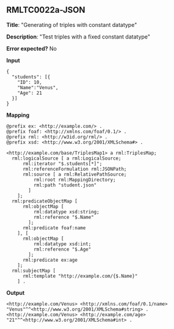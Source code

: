 ## RMLTC0022a-JSON

**Title**: "Generating of triples with constant datatype"

**Description**: "Test triples with a fixed constant datatype"

**Error expected?** No

**Input**
```
{
  "students": [{
    "ID": 10,
    "Name":"Venus",
    "Age": 21
  }]
}

```

**Mapping**
```
@prefix ex: <http://example.com/> .
@prefix foaf: <http://xmlns.com/foaf/0.1/> .
@prefix rml: <http://w3id.org/rml/> .
@prefix xsd: <http://www.w3.org/2001/XMLSchema#> .

<http://example.com/base/TriplesMap1> a rml:TriplesMap;
  rml:logicalSource [ a rml:LogicalSource;
      rml:iterator "$.students[*]";
      rml:referenceFormulation rml:JSONPath;
      rml:source [ a rml:RelativePathSource;
          rml:root rml:MappingDirectory;
          rml:path "student.json"
        ]
    ];
  rml:predicateObjectMap [
      rml:objectMap [
          rml:datatype xsd:string;
          rml:reference "$.Name"
        ];
      rml:predicate foaf:name
    ], [
      rml:objectMap [
          rml:datatype xsd:int;
          rml:reference "$.Age"
        ];
      rml:predicate ex:age
    ];
  rml:subjectMap [
      rml:template "http://example.com/{$.Name}"
    ] .

```

**Output**
```
<http://example.com/Venus> <http://xmlns.com/foaf/0.1/name> "Venus"^^<http://www.w3.org/2001/XMLSchema#string> .
<http://example.com/Venus> <http://example.com/age> "21"^^<http://www.w3.org/2001/XMLSchema#int> .

```

